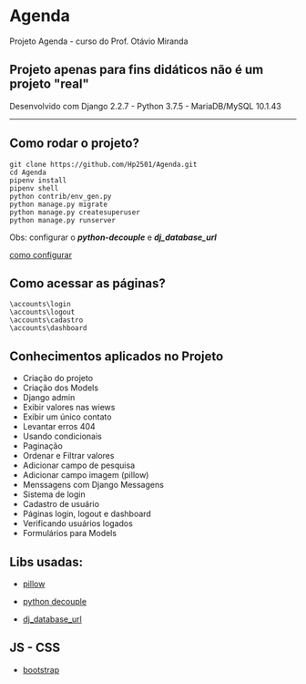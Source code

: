 # Agenda

Projeto Agenda - curso do Prof. Otávio Miranda 


## Projeto apenas para fins **didáticos** não é um projeto **"real"** ##


Desenvolvido com Django 2.2.7 - Python 3.7.5 - MariaDB/MySQL 10.1.43

-------------------------------------------------------------------------

## Como rodar o projeto? ##

```
git clone https://github.com/Hp2501/Agenda.git
cd Agenda
pipenv install
pipenv shell
python contrib/env_gen.py
python manage.py migrate
python manage.py createsuperuser
python manage.py runserver
```

Obs: configurar o *__python-decouple__* e *__dj_database_url__*


[como configurar](https://samuelgoncalves.com.br/configurar-sua-aplicacao-django-para-ler-dados-diferentes-por-ambiente/)


## Como acessar as páginas? ##

```
\accounts\login
\accounts\logout
\accounts\cadastro
\accounts\dashboard
```

## Conhecimentos aplicados no Projeto ##


* Criação do projeto
* Criação dos Models
* Django admin
* Exibir valores nas wiews
* Exibir um único contato
* Levantar erros 404
* Usando condicionais
* Paginação
* Ordenar e Filtrar valores
* Adicionar campo de pesquisa
* Adicionar campo imagem (pillow)
* Menssagens com Django Messagens
* Sistema de login
* Cadastro de usuário
* Páginas login, logout e dashboard
* Verificando usuários logados
* Formulários para Models


## Libs usadas: ##

* [pillow](https://pypi.org/project/Pillow/)  

* [python decouple](https://github.com/henriquebastos/python-decouple "Henrique Bastos")  

* [dj_database_url](https://pypi.org/project/dj-database-url/)  


## JS - CSS

* [bootstrap](https://getbootstrap.com.br/docs/4.1/getting-started/introduction/)

